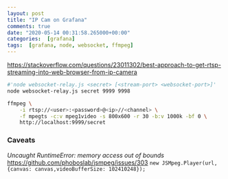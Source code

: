 ```yaml
---
layout: post
title: "IP Cam on Grafana"
comments: true
date: "2020-05-14 00:31:58.265000+00:00"
categories:  [grafana]
tags:  [grafana, node, websocket, ffmpeg]
---
```





https://stackoverflow.com/questions/23011302/best-approach-to-get-rtsp-streaming-into-web-browser-from-ip-camera

```bash
#'node websocket-relay.js <secret> [<stream-port> <websocket-port>]'
node websocket-relay.js secret 9999 9998
```

```bash
ffmpeg \
	-i rtsp://<user>:<password>@<ip>//<channel> \
	-f mpegts -c:v mpeg1video -s 800x600 -r 30 -b:v 1000k -bf 0 \
	http://localhost:9999/secret
```


### Caveats

*Uncaught RuntimeError: memory access out of bounds*
https://github.com/phoboslab/jsmpeg/issues/303
`new JSMpeg.Player(url, {canvas: canvas,videoBufferSize: 102410248});`